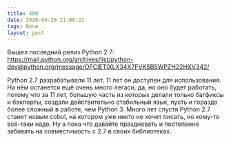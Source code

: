 ```yaml
---
title: 400
date: 2020-04-20 21:08:22
tags: None
layout: post
---
```


Вышел последний релиз Python 2.7:
<https://mail.python.org/archives/list/python-dev@python.org/message/OFCIETIXLX34X7FVK5B5WPZH22HXV342/>

Python 2.7 разрабатывали 11 лет. 11 лет он доступен для использования. На нём останется ещё очень много легаси, да, но оно будет работать, потому что за 11 лет, большую часть из которых делали только багфиксы и бэкпорты, создали действительно стабильный язык, пусть и гораздо более сложный в работе, чем Python 3. Много лет спустя Python 2.7 станет новым cobol, на котором уже никто не хочет писать, но кому-то всё-таки надо. Ну а пока что давайте праздновать и постепенно забивать на совместимость с 2.7 в своих библиотеках.
